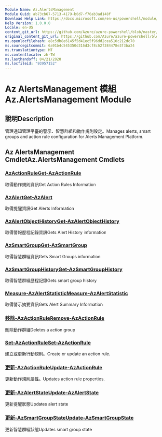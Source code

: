 ```yaml
---
Module Name: Az.AlertsManagement
Module Guid: ab73cb67-5713-4179-b6d7-f76ab3ad148f
Download Help Link: https://docs.microsoft.com/en-us/powershell/module/az.alertsmanagement
Help Version: 1.0.0.0
Locale: en-US
content_git_url: https://github.com/Azure/azure-powershell/blob/master/src/AlertsManagement/AlertsManagement/help/Az.AlertsManagement.md
original_content_git_url: https://github.com/Azure/azure-powershell/blob/master/src/AlertsManagement/AlertsManagement/help/Az.AlertsManagement.md
ms.openlocfilehash: e8c5db8e6145f5d41ec5f96dd2cea510c212dc70
ms.sourcegitcommit: 6a91b4c545350d316d3cf8c62f384478e3f3ba24
ms.translationtype: MT
ms.contentlocale: zh-TW
ms.lasthandoff: 04/21/2020
ms.locfileid: "93957152"
---
```

# <span data-ttu-id="649e5-101">Az AlertsManagement 模組</span><span class="sxs-lookup"><span data-stu-id="649e5-101">Az.AlertsManagement Module</span></span>
## <span data-ttu-id="649e5-102">說明</span><span class="sxs-lookup"><span data-stu-id="649e5-102">Description</span></span>
<span data-ttu-id="649e5-103">管理通知管理平臺的警示、智慧群組和動作規則設定。</span><span class="sxs-lookup"><span data-stu-id="649e5-103">Manages alerts, smart groups and action rule configuration for Alerts Management Platform.</span></span>

## <span data-ttu-id="649e5-104">Az AlertsManagement Cmdlet</span><span class="sxs-lookup"><span data-stu-id="649e5-104">Az.AlertsManagement Cmdlets</span></span>
### [<span data-ttu-id="649e5-105">AzActionRule</span><span class="sxs-lookup"><span data-stu-id="649e5-105">Get-AzActionRule</span></span>](Get-AzActionRule.md)
<span data-ttu-id="649e5-106">取得動作規則資訊</span><span class="sxs-lookup"><span data-stu-id="649e5-106">Get Action Rules Information</span></span>

### [<span data-ttu-id="649e5-107">AzAlert</span><span class="sxs-lookup"><span data-stu-id="649e5-107">Get-AzAlert</span></span>](Get-AzAlert.md)
<span data-ttu-id="649e5-108">取得提醒資訊</span><span class="sxs-lookup"><span data-stu-id="649e5-108">Get Alerts Information</span></span>

### [<span data-ttu-id="649e5-109">AzAlertObjectHistory</span><span class="sxs-lookup"><span data-stu-id="649e5-109">Get-AzAlertObjectHistory</span></span>](Get-AzAlertObjectHistory.md)
<span data-ttu-id="649e5-110">取得警報歷程記錄資訊</span><span class="sxs-lookup"><span data-stu-id="649e5-110">Gets Alert History information</span></span>

### [<span data-ttu-id="649e5-111">AzSmartGroup</span><span class="sxs-lookup"><span data-stu-id="649e5-111">Get-AzSmartGroup</span></span>](Get-AzSmartGroup.md)
<span data-ttu-id="649e5-112">取得智慧群組資訊</span><span class="sxs-lookup"><span data-stu-id="649e5-112">Gets Smart Groups information</span></span>

### [<span data-ttu-id="649e5-113">AzSmartGroupHistory</span><span class="sxs-lookup"><span data-stu-id="649e5-113">Get-AzSmartGroupHistory</span></span>](Get-AzSmartGroupHistory.md)
<span data-ttu-id="649e5-114">取得智慧群組歷程記錄</span><span class="sxs-lookup"><span data-stu-id="649e5-114">Gets smart group history</span></span>

### [<span data-ttu-id="649e5-115">Measure-AzAlertStatistic</span><span class="sxs-lookup"><span data-stu-id="649e5-115">Measure-AzAlertStatistic</span></span>](Measure-AzAlertStatistic.md)
<span data-ttu-id="649e5-116">取得警示摘要資訊</span><span class="sxs-lookup"><span data-stu-id="649e5-116">Gets Alert Summary Information</span></span>

### [<span data-ttu-id="649e5-117">移除-AzActionRule</span><span class="sxs-lookup"><span data-stu-id="649e5-117">Remove-AzActionRule</span></span>](Remove-AzActionRule.md)
<span data-ttu-id="649e5-118">刪除動作群組</span><span class="sxs-lookup"><span data-stu-id="649e5-118">Deletes a action group</span></span>

### [<span data-ttu-id="649e5-119">Set-AzActionRule</span><span class="sxs-lookup"><span data-stu-id="649e5-119">Set-AzActionRule</span></span>](Set-AzActionRule.md)
<span data-ttu-id="649e5-120">建立或更新行動規則。</span><span class="sxs-lookup"><span data-stu-id="649e5-120">Create or update an action rule.</span></span>

### [<span data-ttu-id="649e5-121">更新-AzActionRule</span><span class="sxs-lookup"><span data-stu-id="649e5-121">Update-AzActionRule</span></span>](Update-AzActionRule.md)
<span data-ttu-id="649e5-122">更新動作規則屬性。</span><span class="sxs-lookup"><span data-stu-id="649e5-122">Updates action rule properties.</span></span>

### [<span data-ttu-id="649e5-123">更新-AzAlertState</span><span class="sxs-lookup"><span data-stu-id="649e5-123">Update-AzAlertState</span></span>](Update-AzAlertState.md)
<span data-ttu-id="649e5-124">更新提醒狀態</span><span class="sxs-lookup"><span data-stu-id="649e5-124">Updates alert state</span></span>

### [<span data-ttu-id="649e5-125">更新-AzSmartGroupState</span><span class="sxs-lookup"><span data-stu-id="649e5-125">Update-AzSmartGroupState</span></span>](Update-AzSmartGroupState.md)
<span data-ttu-id="649e5-126">更新智慧群組狀態</span><span class="sxs-lookup"><span data-stu-id="649e5-126">Updates smart group state</span></span>

